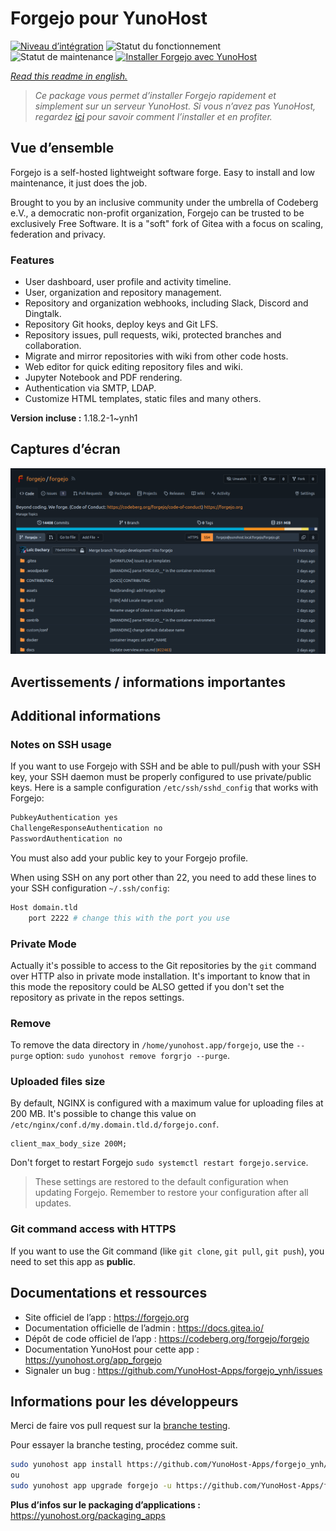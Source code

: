 <!--
N.B.: This README was automatically generated by https://github.com/YunoHost/apps/tree/master/tools/README-generator
It shall NOT be edited by hand.
-->

# Forgejo pour YunoHost

[![Niveau d’intégration](https://dash.yunohost.org/integration/forgejo.svg)](https://dash.yunohost.org/appci/app/forgejo) ![Statut du fonctionnement](https://ci-apps.yunohost.org/ci/badges/forgejo.status.svg) ![Statut de maintenance](https://ci-apps.yunohost.org/ci/badges/forgejo.maintain.svg)
[![Installer Forgejo avec YunoHost](https://install-app.yunohost.org/install-with-yunohost.svg)](https://install-app.yunohost.org/?app=forgejo)

*[Read this readme in english.](./README.md)*

> *Ce package vous permet d’installer Forgejo rapidement et simplement sur un serveur YunoHost.
Si vous n’avez pas YunoHost, regardez [ici](https://yunohost.org/#/install) pour savoir comment l’installer et en profiter.*

## Vue d’ensemble

Forgejo is a self-hosted lightweight software forge. Easy to install and low maintenance, it just does the job.

Brought to you by an inclusive community under the umbrella of Codeberg e.V., a democratic non-profit organization, Forgejo can be trusted to be exclusively Free Software. It is a "soft" fork of Gitea with a focus on scaling, federation and privacy. 

### Features

- User dashboard, user profile and activity timeline.
- User, organization and repository management.
- Repository and organization webhooks, including Slack, Discord and Dingtalk.
- Repository Git hooks, deploy keys and Git LFS.
- Repository issues, pull requests, wiki, protected branches and collaboration.
- Migrate and mirror repositories with wiki from other code hosts.
- Web editor for quick editing repository files and wiki.
- Jupyter Notebook and PDF rendering.
- Authentication via SMTP, LDAP.
- Customize HTML templates, static files and many others.


**Version incluse :** 1.18.2-1~ynh1

## Captures d’écran

![Capture d’écran de Forgejo](./doc/screenshots/screenshot.png)

## Avertissements / informations importantes

## Additional informations

### Notes on SSH usage

If you want to use Forgejo with SSH and be able to pull/push with your SSH key, your SSH daemon must be properly configured to use private/public keys. Here is a sample configuration `/etc/ssh/sshd_config` that works with Forgejo:

```bash
PubkeyAuthentication yes
ChallengeResponseAuthentication no
PasswordAuthentication no
```

You must also add your public key to your Forgejo profile.

When using SSH on any port other than 22, you need to add these lines to your SSH configuration `~/.ssh/config`:

```bash
Host domain.tld
    port 2222 # change this with the port you use
```

### Private Mode

Actually it's possible to access to the Git repositories by the `git` command over HTTP also in private mode installation. It's important to know that in this mode the repository could be ALSO getted if you don't set the repository as private in the repos settings.

### Remove

To remove the data directory in `/home/yunohost.app/forgejo`, use the `--purge` option:
`sudo yunohost remove forgrjo --purge`.

### Uploaded files size
By default, NGINX is configured with a maximum value for uploading files at 200 MB. It's possible to change this value on `/etc/nginx/conf.d/my.domain.tld.d/forgejo.conf`.
```
client_max_body_size 200M;
```
Don't forget to restart Forgejo `sudo systemctl restart forgejo.service`.

> These settings are restored to the default configuration when updating Forgejo. Remember to restore your configuration after all updates.

### Git command access with HTTPS

If you want to use the Git command (like `git clone`, `git pull`, `git push`), you need to set this app as **public**.


## Documentations et ressources

* Site officiel de l’app : <https://forgejo.org>
* Documentation officielle de l’admin : <https://docs.gitea.io/>
* Dépôt de code officiel de l’app : <https://codeberg.org/forgejo/forgejo>
* Documentation YunoHost pour cette app : <https://yunohost.org/app_forgejo>
* Signaler un bug : <https://github.com/YunoHost-Apps/forgejo_ynh/issues>

## Informations pour les développeurs

Merci de faire vos pull request sur la [branche testing](https://github.com/YunoHost-Apps/forgejo_ynh/tree/testing).

Pour essayer la branche testing, procédez comme suit.

``` bash
sudo yunohost app install https://github.com/YunoHost-Apps/forgejo_ynh/tree/testing --debug
ou
sudo yunohost app upgrade forgejo -u https://github.com/YunoHost-Apps/forgejo_ynh/tree/testing --debug
```

**Plus d’infos sur le packaging d’applications :** <https://yunohost.org/packaging_apps>